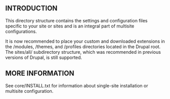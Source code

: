 INTRODUCTION
------------

This directory structure contains the settings and configuration files specific
to your site or sites and is an integral part of multisite configurations.

It is now recommended to place your custom and downloaded extensions in the
/modules, /themes, and /profiles directories located in the Drupal root. The
sites/all/ subdirectory structure, which was recommended in previous versions
of Drupal, is still supported.

MORE INFORMATION
----------------

See core/INSTALL.txt for information about single-site installation or
multisite configuration.
